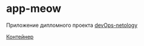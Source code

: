 # app-meow

Приложение дипломного проекта [devOps-netology](https://github.com/ra-leonid/devops-netology/tree/main/devops-diplom-yandexcloud)

[Контейнер](https://hub.docker.com/repository/docker/raleonid/app-meow)